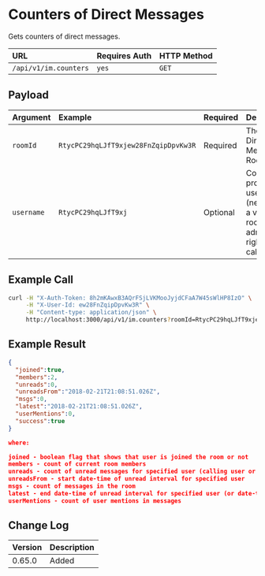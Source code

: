 # Counters of Direct Messages

Gets counters of direct messages.

| URL | Requires Auth | HTTP Method |
| :--- | :--- | :--- |
| `/api/v1/im.counters` | `yes` | `GET` |

## Payload

| Argument | Example | Required | Description |
| :--- | :--- | :--- | :--- |
| `roomId` | `RtycPC29hqLJfT9xjew28FnZqipDpvKw3R` | Required | The id of Direct Messages' Room |
| `username` | `RtycPC29hqLJfT9xj` | Optional | Counters for provided username (need to have a view-room-administration right for calling user) |

## Example Call

```bash
curl -H "X-Auth-Token: 8h2mKAwxB3AQrFSjLVKMooJyjdCFaA7W45sWlHP8IzO" \
     -H "X-User-Id: ew28FnZqipDpvKw3R" \
     -H "Content-type: application/json" \
     http://localhost:3000/api/v1/im.counters?roomId=RtycPC29hqLJfT9xjew28FnZqipDpvKw3R
```

## Example Result

```json
{
  "joined":true,
  "members":2,
  "unreads":0,
  "unreadsFrom":"2018-02-21T21:08:51.026Z",
  "msgs":0,
  "latest":"2018-02-21T21:08:51.026Z",
  "userMentions":0,
  "success":true
}

where:

joined - boolean flag that shows that user is joined the room or not
members - count of current room members
unreads - count of unread messages for specified user (calling user or provided userId)
unreadsFrom - start date-time of unread interval for specified user
msgs - count of messages in the room
latest - end date-time of unread interval for specified user (or date-time of last posted message)
userMentions - count of user mentions in messages
```

## Change Log

| Version | Description |
| :--- | :--- |
| 0.65.0 | Added |
